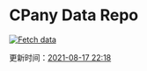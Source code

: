 # CPany Data Repo

[![Fetch data](https://github.com/yjl9903/CPany/actions/workflows/fetch.yml/badge.svg)](https://github.com/yjl9903/CPany/actions/workflows/fetch.yml)

<!-- START_SECTION: update_time -->
更新时间：[2021-08-17 22:18](https://www.timeanddate.com/worldclock/fixedtime.html?msg=Fetch+data&iso=20210817T221814&p1=237)
<!-- END_SECTION: update_time -->
